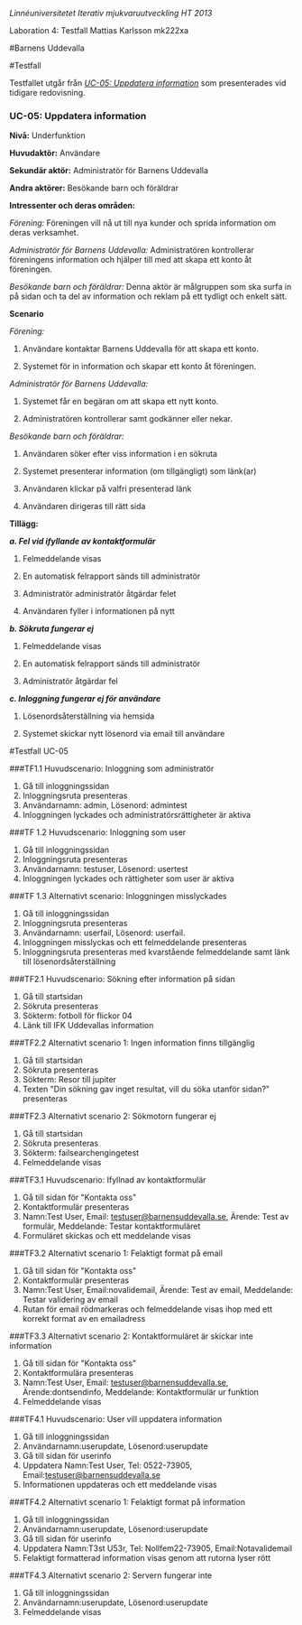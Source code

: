 *Linnéuniversitetet*
*Iterativ mjukvaruutveckling*
*HT 2013*

Laboration 4: Testfall
Mattias Karlsson
mk222xa

#Barnens Uddevalla

#Testfall

Testfallet utgår från [*UC-05: Uppdatera information*](https://github.com/mk222xa/Uppgift-234/blob/master/Krav.md#information) som presenterades vid tidigare redovisning.

### UC-05: Uppdatera information <a name="information"></a>

**Nivå:** Underfunktion

**Huvudaktör:** Användare

**Sekundär aktör:** Administratör för Barnens Uddevalla

**Andra aktörer:** Besökande barn och föräldrar 

**Intressenter och deras områden:**

_Förening:_
Föreningen vill nå ut till nya kunder och sprida information om deras verksamhet.

_Administratör för Barnens Uddevalla:_
Administratören kontrollerar föreningens information och hjälper till med att skapa ett konto åt föreningen.

_Besökande barn och föräldrar:_
Denna aktör är målgruppen som ska surfa in på sidan och ta del av information och reklam på ett tydligt och enkelt sätt.

**Scenario**

 _Förening:_

1. Användare kontaktar Barnens Uddevalla för att skapa ett konto.

2. Systemet för in information och skapar ett konto åt föreningen.

_Administratör för Barnens Uddevalla:_

1. Systemet får en begäran om att skapa ett nytt konto.

2. Administratören kontrollerar samt godkänner eller nekar.

_Besökande barn och föräldrar:_

1. Användaren söker efter viss information i en sökruta

2. Systemet presenterar information (om tillgängligt) som länk(ar)

3. Användaren klickar på valfri presenterad länk

4. Användaren dirigeras till rätt sida

**Tillägg:**

***a. Fel vid ifyllande av kontaktformulär***

1. Felmeddelande visas

2. En automatisk felrapport sänds till administratör

3. Administratör administratör åtgärdar felet

4. Användaren fyller i informationen på nytt

***b. Sökruta fungerar ej***

1. Felmeddelande visas

2. En automatisk felrapport sänds till administratör

3. Administratör åtgärdar fel

***c. Inloggning fungerar ej för användare***

1. Lösenordsåterställning via hemsida

2. Systemet skickar nytt lösenord via email till användare

#Testfall UC-05

###TF1.1 Huvudscenario: Inloggning som administratör
1. Gå till inloggningssidan
2. Inloggningsruta presenteras
3. Användarnamn: admin, Lösenord: admintest
4. Inloggningen lyckades och administratörsrättigheter är aktiva

###TF 1.2 Huvudscenario: Inloggning som user
1. Gå till inloggningssidan
2. Inloggningsruta presenteras
3. Användarnamn: testuser, Lösenord: usertest
4. Inloggningen lyckades och rättigheter som user är aktiva

###TF 1.3 Alternativt scenario: Inloggningen misslyckades
1. Gå till inloggningssidan
2. Inloggningsruta presenteras
3. Användarnamn: userfail, Lösenord: userfail.
4. Inloggningen misslyckas och ett felmeddelande presenteras
5. Inloggningsruta presenteras med kvarstående felmeddelande samt länk till lösenordsåterställning

###TF2.1 Huvudscenario: Sökning efter information på sidan
1. Gå till startsidan
2. Sökruta presenteras
3. Sökterm: fotboll för flickor 04
4. Länk till IFK Uddevallas information

###TF2.2 Alternativt scenario 1: Ingen information finns tillgänglig
1. Gå till startsidan
2. Sökruta presenteras
3. Sökterm: Resor till jupiter
4. Texten "Din sökning gav inget resultat, vill du söka utanför sidan?" presenteras

###TF2.3 Alternativt scenario 2: Sökmotorn fungerar ej
1. Gå till startsidan
2. Sökruta presenteras
3. Sökterm: failsearchengingetest
4. Felmeddelande visas

###TF3.1 Huvudscenario: Ifyllnad av kontaktformulär
1. Gå till sidan för "Kontakta oss"
2. Kontaktformulär presenteras
3. Namn:Test User, Email: testuser@barnensuddevalla.se, Ärende: Test av formulär, Meddelande: Testar kontaktformuläret
4. Formuläret skickas och ett meddelande visas

###TF3.2 Alternativt scenario 1: Felaktigt format på email
1. Gå till sidan för "Kontakta oss"
2. Kontaktformulär presenteras
3. Namn:Test User, Email:novalidemail, Ärende: Test av email, Meddelande: Testar validering av email
4. Rutan för email rödmarkeras och felmeddelande visas ihop med ett korrekt format av en emailadress

###TF3.3 Alternativt scenario 2: Kontaktformuläret är skickar inte information
1. Gå till sidan för "Kontakta oss"
2. Kontaktformulära presenteras
3. Namn:Test User, Email: testuser@barnensuddevalla.se, Ärende:dontsendinfo, Meddelande: Kontaktformulär ur funktion
4. Felmeddelande visas

###TF4.1 Huvudscenario: User vill uppdatera information
1. Gå till inloggningssidan
2. Användarnamn:userupdate, Lösenord:userupdate
3. Gå till sidan för userinfo
4. Uppdatera Namn:Test User, Tel: 0522-73905, Email:testuser@barnensuddevalla.se
5. Informationen uppdateras och ett meddelande visas

###TF4.2 Alternativt scenario 1: Felaktigt format på information
1. Gå till inloggningssidan
2. Användarnamn:userupdate, Lösenord:userupdate
3. Gå till sidan för userinfo
4. Uppdatera Namn:T3st U53r, Tel: Nollfem22-73905, Email:Notavalidemail
5. Felaktigt formatterad information visas genom att rutorna lyser rött

###TF4.3 Alternativt scenario 2: Servern fungerar inte
1. Gå till inloggningssidan
2. Användarnamn:userupdate, Lösenord:userupdate
3. Felmeddelande visas